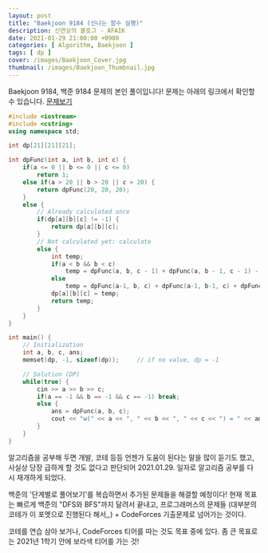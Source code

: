 ```yaml
---
layout: post
title: "Baekjoon 9184 (신나는 함수 실행)"
description: 신연상의 블로그 - AFAIK
date: 2021-01-29 21:00:00 +0900
categories: [ Algorithm, Baekjoon ]
tags: [ dp ]
cover: /images/Baekjoon_Cover.jpg
thumbnail: /images/Baekjoon_Thumbnail.jpg
---
```


Baekjoon 9184, 백준 9184 문제의 본인 풀이입니다!
문제는 아래의 링크에서 확인할 수 있습니다.
[문제보기](https://www.acmicpc.net/problem/9184)
<!-- more -->

```c++
#include <iostream>
#include <cstring>
using namespace std;

int dp[21][21][21];

int dpFunc(int a, int b, int c) {
    if(a <= 0 || b <= 0 || c <= 0)
        return 1;
    else if(a > 20 || b > 20 || c > 20) {
        return dpFunc(20, 20, 20);
    }
    else {
        // Already calculated once
        if(dp[a][b][c] != -1) {
            return dp[a][b][c];
        }
        // Not calculated yet: calculate
        else {
            int temp;
            if(a < b && b < c)
                temp = dpFunc(a, b, c - 1) + dpFunc(a, b - 1, c - 1) - dpFunc(a, b - 1, c);
            else
                temp = dpFunc(a-1, b, c) + dpFunc(a-1, b-1, c) + dpFunc(a-1, b, c-1) - dpFunc(a-1, b-1, c-1);
            dp[a][b][c] = temp;
            return temp;
        }
    }
}

int main() {
    // Initialization
    int a, b, c, ans;
    memset(dp, -1, sizeof(dp));     // if no value, dp = -1

    // Solution (DP)
    while(true) {
        cin >> a >> b >> c;
        if(a == -1 && b == -1 && c == -1) break;
        else {
            ans = dpFunc(a, b, c);
            cout << "w(" << a << ", " << b << ", " << c << ") = " << ans << endl;
        }
    }
}
```

알고리즘을 공부해 두면 개발, 코테 등등 언젠가 도움이 된다는 말을 많이 듣기도 했고, 사실상 당장 급하게 할 것도 없다고 판단되어 2021.01.29. 일자로 알고리즘 공부를 다시 재개하게 되었다.  

백준의 '단계별로 풀어보기'를 복습하면서 추가된 문제들을 해결할 예정이다! 현재 목표는 빠르게 백준의 "DFS와 BFS"까지 달려서 끝내고, 프로그래머스의 문제들 (대부분의 코테가 이 포멧으로 진행된다 해서,,) + CodeForces 기출문제로 넘어가는 것이다. 

코테를 연습 삼아 보거나, CodeForces 티어를 따는 것도 목표 중에 있다. 좀 큰 목표로는 2021년 1학기 안에 보라색 티어를 가는 것!